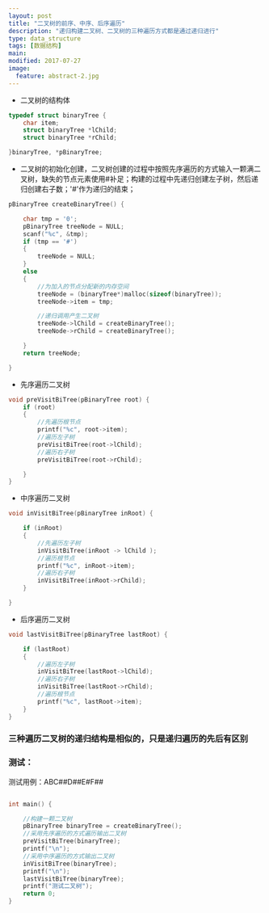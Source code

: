 ```yaml
---
layout: post
title: "二叉树的前序、中序、后序遍历"
description: "递归构建二叉树、二叉树的三种遍历方式都是通过递归进行"
type: data_structure
tags: [数据结构]
main: 
modified: 2017-07-27
image:
  feature: abstract-2.jpg
---
```


* 二叉树的结构体

```c
typedef struct binaryTree {
	char item;
	struct binaryTree *lChild;
	struct binaryTree *rChild;

}binaryTree, *pBinaryTree;

```

* 二叉树的初始化创建，二叉树创建的过程中按照先序遍历的方式输入一颗满二叉树，缺失的节点元素使用#补足；构建的过程中先递归创建左子树，然后递归创建右子数；'#'作为递归的结束；

```c
pBinaryTree createBinaryTree() {

	char tmp = '0';
	pBinaryTree treeNode = NULL;
	scanf("%c", &tmp);
	if (tmp == '#')
	{
		treeNode = NULL;
	}
	else
	{
		//为加入的节点分配新的内存空间
		treeNode = (binaryTree*)malloc(sizeof(binaryTree));
		treeNode->item = tmp;

		//递归调用产生二叉树
		treeNode->lChild = createBinaryTree();
		treeNode->rChild = createBinaryTree();

	}
	return treeNode;

}

```

* 先序遍历二叉树

```c
void preVisitBiTree(pBinaryTree root) {
	if (root)
	{
		//先遍历根节点
		printf("%c", root->item);
		//遍历左子树
		preVisitBiTree(root->lChild);
		//遍历右子树
		preVisitBiTree(root->rChild);

	}
}
```

* 中序遍历二叉树

```c
void inVisitBiTree(pBinaryTree inRoot) {

	if (inRoot)
	{
		//先遍历左子树
		inVisitBiTree(inRoot -> lChild );
		//遍历根节点
		printf("%c", inRoot->item);
		//遍历右子树
		inVisitBiTree(inRoot->rChild);
	}

}


```

* 后序遍历二叉树

```c
void lastVisitBiTree(pBinaryTree lastRoot) {

	if (lastRoot)
	{
		//遍历左子树
		inVisitBiTree(lastRoot->lChild);
		//遍历右子树
		inVisitBiTree(lastRoot->rChild);
		//遍历根节点
		printf("%c", lastRoot->item);
	}
}

```

### 三种遍历二叉树的递归结构是相似的，只是递归遍历的先后有区别


### 测试：

测试用例：ABC##D##E#F##


```c

int main() {

	//构建一颗二叉树
	pBinaryTree binaryTree = createBinaryTree();
	//采用先序遍历的方式遍历输出二叉树
	preVisitBiTree(binaryTree);
	printf("\n");
	//采用中序遍历的方式输出二叉树
	inVisitBiTree(binaryTree);
	printf("\n");
	lastVisitBiTree(binaryTree);
	printf("测试二叉树");
	return 0;
}

```